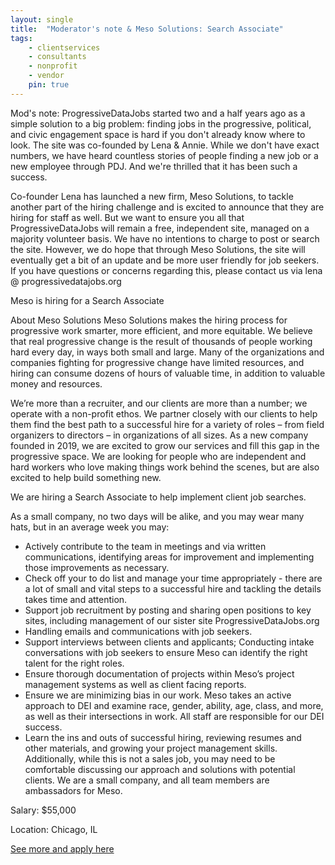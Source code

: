 ```yaml
---
layout: single
title:  "Moderator's note & Meso Solutions: Search Associate"
tags: 
    - clientservices
    - consultants
    - nonprofit
    - vendor
    pin: true
---
```


Mod's note: 
ProgressiveDataJobs started two and a half years ago as a simple solution to a big problem: finding jobs in the progressive, political, and civic engagement space is hard if you don't already know where to look. The site was co-founded by Lena & Annie.
While we don't have exact numbers, we have heard countless stories of people finding a new job or a new employee through PDJ. And we're thrilled that it has been such a success.

Co-founder Lena has launched a new firm, Meso Solutions, to tackle another part of the hiring challenge and is excited to announce that they are hiring for staff as well.
But we want to ensure you all that ProgressiveDataJobs will remain a free, independent site, managed on a majority volunteer basis. We have no intentions to charge to post or search the site. However, we do hope that through Meso Solutions, the site will eventually get a bit of an update and be more user friendly for job seekers.
If you have questions or concerns regarding this, please contact us via lena @ progressivedatajobs.org


Meso is hiring for a Search Associate

About Meso Solutions
Meso Solutions makes the hiring process for progressive work smarter, more efficient, and more equitable. We believe that real progressive change is the result of thousands of people working hard every day, in ways both small and large. Many of the organizations and companies fighting for progressive change have limited resources, and hiring can consume dozens of hours of valuable time, in addition to valuable money and resources.

We’re more than a recruiter, and our clients are more than a number; we operate with a non-profit ethos. We partner closely with our clients to help them find the best path to a successful hire for a variety of roles – from field organizers to directors – in organizations of all sizes. As a new company founded in 2019, we are excited to grow our services and fill this gap in the progressive space. We are looking for people who are independent and hard workers who love making things work behind the scenes, but are also excited to help build something new.

We are hiring a Search Associate to help implement client job searches.

As a small company, no two days will be alike, and you may wear many hats, but in an average week you may:
* Actively contribute to the team in meetings and via written communications, identifying areas for improvement and implementing those improvements as necessary.
* Check off your to do list and manage your time appropriately - there are a lot of small and vital steps to a successful hire and tackling the details takes time and attention.
* Support job recruitment by posting and sharing open positions to key sites, including management of our sister site ProgressiveDataJobs.org
* Handling emails and communications with job seekers.
* Support interviews between clients and applicants; Conducting intake conversations with job seekers to ensure Meso can identify the right talent for the right roles.
* Ensure thorough documentation of projects within Meso’s project management systems as well as client facing reports.
* Ensure we are minimizing bias in our work. Meso takes an active approach to DEI and examine race, gender, ability, age, class, and more, as well as their intersections in work. All staff are responsible for our DEI success.
* Learn the ins and outs of successful hiring, reviewing resumes and other materials, and growing your project management skills.
Additionally, while this is not a sales job, you may need to be comfortable discussing our approach and solutions with potential clients. We are a small company, and all team members are ambassadors for Meso.


Salary: $55,000

Location: Chicago, IL


[See more and apply here](https://mesosolutions.recruitee.com/o/search-associate-meso-solutions)
